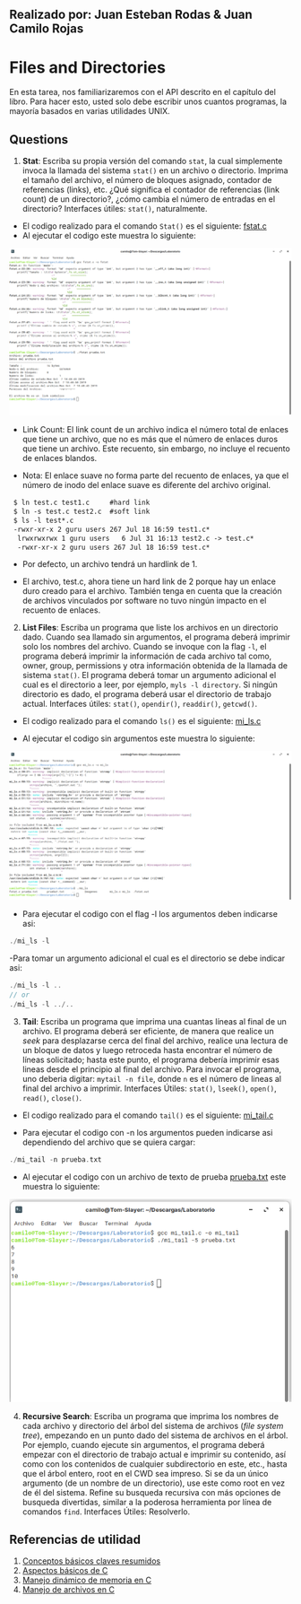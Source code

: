 ## Realizado por: Juan Esteban Rodas & Juan Camilo Rojas ## 

# Files and Directories #

En esta tarea, nos familiarizaremos con el API descrito en el capítulo del libro. Para hacer esto, usted solo debe escribir unos cuantos programas, la mayoría basados en varias utilidades UNIX.

## Questions ##

1. **Stat**: Escriba su propia versión del comando ```stat```, la cual simplemente invoca la llamada del sistema ```stat()``` en un archivo o directorio. Imprima el tamaño del archivo, el número de bloques asignado, contador de referencias (links), etc. ¿Qué significa el contador de referencias (link count) de un directorio?, ¿cómo cambia el número de entradas en el directorio? Interfaces útiles: ```stat()```, naturalmente.

- El codigo realizado para el comando ```Stat()``` es el siguiente: [fstat.c](https://github.com/Jeroquendo/files-directories/blob/master/fstat.c)
- Al ejecutar el codigo este muestra lo siguiente:

![alt tag](https://github.com/Jeroquendo/files-directories/blob/master/Imagenes/01%20Stat.png)

- Link Count:  El link count de un archivo indica el número total de enlaces que tiene un archivo, que no es más que el número de enlaces duros que tiene un archivo. Este recuento, sin embargo, no incluye el recuento de enlaces blandos.

- Nota: El enlace suave no forma parte del recuento de enlaces, ya que el número de inodo del enlace suave es diferente del archivo original.
```
 $ ln test.c test1.c     #hard link
 $ ln -s test.c test2.c  #soft link
 $ ls -l test*.c
 -rwxr-xr-x 2 guru users 267 Jul 18 16:59 test1.c*
  lrwxrwxrwx 1 guru users   6 Jul 31 16:13 test2.c -> test.c*
  -rwxr-xr-x 2 guru users 267 Jul 18 16:59 test.c*
```
- Por defecto, un archivo tendrá un hardlink de 1.

- El archivo, test.c, ahora tiene un hard link de 2 porque hay un enlace duro creado para el archivo. También tenga en cuenta que la creación de archivos vinculados por software no tuvo ningún impacto en el recuento de enlaces.

2. **List Files**: Escriba un programa que liste los archivos en un directorio dado. Cuando sea llamado sin argumentos, el programa deberá imprimir solo los nombres del archivo. Cuando se invoque con la flag ```-l```, el programa deberá imprimir la información de cada archivo tal como, owner, group, permissions y otra información obtenida de la llamada de sistema ```stat()```. El programa deberá tomar un argumento adicional el cual es el directorio a leer, por ejemplo, ```myls -l directory```.  Si ningún directorio es dado, el programa deberá usar el directorio de trabajo actual. Interfaces útiles: ```stat()```, ```opendir()```, ```readdir()```, ```getcwd()```.

- El codigo realizado para el comando ```ls()``` es el siguiente: [mi_ls.c](https://github.com/Jeroquendo/files-directories/blob/master/mi_ls.c)

- Al ejecutar el codigo sin argumentos este muestra lo siguiente:

![alt tag](https://github.com/Jeroquendo/files-directories/blob/master/Imagenes/02.1%20mi_Ls.png)

- Para ejecutar el codigo con el flag -l los argumentos deben indicarse asi:
```c
./mi_ls -l
```

-Para tomar un argumento adicional el cual es el directorio se debe indicar asi:
```c
./mi_ls -l ..
// or 
./mi_ls -l ../..
```

3. **Tail**: Escriba un programa que imprima una cuantas líneas al final de un archivo. El programa deberá ser eficiente, de manera que realice un *seek* para desplazarse cerca del final del archivo, realice una lectura de un bloque de datos y luego retroceda hasta encontrar el número de líneas solicitado; hasta este punto, el programa debería imprimir esas lineas desde el principio al final del archivo. Para invocar el programa, uno deberia digitar: ```mytail -n file```, donde ```n``` es el número de lineas al final del archivo a imprimir. Interfaces Útiles: ```stat()```, ```lseek()```, ```open()```, ```read()```, ```close()```.

- El codigo realizado para el comando ```tail()``` es el siguiente: [mi_tail.c](https://github.com/Jeroquendo/files-directories/blob/master/mi_tail.c)

- Para ejecutar el codigo con -n los argumentos pueden indicarse asi dependiendo del archivo que se quiera cargar:
```c
./mi_tail -n prueba.txt
```
- Al ejecutar el codigo con un archivo de texto de prueba [prueba.txt](https://github.com/Jeroquendo/files-directories/blob/master/prueba.txt) este muestra lo siguiente:

![alt tag](https://github.com/Jeroquendo/files-directories/blob/master/Imagenes/03%20mi_tail.png)


4. **Recursive Search**: Escriba un programa que imprima los nombres de cada archivo y directorio del árbol del sistema de archivos (*file system tree*), empezando en un punto dado del sistema de archivos en el árbol. Por ejemplo, cuando ejecute sin argumentos, el programa deberá empezar con el directorio de trabajo actual e imprimir su contenido, así como con los contenidos de cualquier subdirectorio en este, etc., hasta que el árbol entero, root en el CWD sea impreso. Si se da un único argumento (de un nombre de un directorio), use este como root en vez de él del sistema. Refine su busqueda recursiva con más opciones de busqueda divertidas, similar a la poderosa herramienta por línea de comandos ```find```. Interfaces Útiles: Resolverlo.


## Referencias de utilidad ##

1. [Conceptos básicos claves resumidos](https://docs.google.com/document/d/1-336S7oKYwzSSSH-vzks8lGJ0R5VJoZu3PGBsz3vP2w/edit?usp=sharing)
2. [Aspectos básicos de C](https://github.com/repos-SO-UdeA/lab3)
3. [Manejo dinámico de memoria en C](https://github.com/repos-SO-UdeA/lab5)
4. [Manejo de archivos en C](https://github.com/repos-SO-UdeA/lab6)

